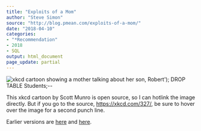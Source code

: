 ```yaml
---
title: "Exploits of a Mom"
author: "Steve Simon"
source: "http://blog.pmean.com/exploits-of-a-mom/"
date: "2018-04-10"
categories:
- "*Recommendation"
- 2018
- SQL
output: html_document
page_update: partial
---
```


![xkcd cartoon showing a mother talking about her son, Robert'); DROP
TABLE Students;\--](https://imgs.xkcd.com/comics/exploits_of_a_mom.png)

This xkcd cartoon by Scott Munro is open source, so I can hotlink the
image directly. But if you go to the source, <https://xkcd.com/327/>, be
sure to hover over the image for a second punch line.

<!---more--->



Earlier versions are [here][sim1] and [here][sim2].
 
[sim1]: http://blog.pmean.com/exploits-of-a-mom/
[sim2]: http://new.pmean.com/exploits-of-a-mom/
 

